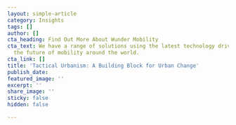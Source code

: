 ```yaml
---
layout: simple-article
category: Insights
tags: []
author: []
cta_heading: Find Out More About Wunder Mobility
cta_text: We have a range of solutions using the latest technology driving forward
  the future of mobility around the world.
cta_link: []
title: 'Tactical Urbanism: A Building Block for Urban Change'
publish_date: 
featured_image: ''
excerpt: ''
share_image: ''
sticky: false
hidden: false

---
```

